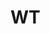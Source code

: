 # WT
<!DOCTYPE html>
<html lang="en" dir="ltr">
  <head>
    <meta charset="utf-8">
    <title>My Result</title>
    <style>
      table,th,td{
        border:1px solid black;
        border-collapse:collapse;
      }
      th,td{
        padding:15px;text-align:center;
      }

    </style>
  </head>
  <body>
   <h1><center><u>My Result</u><center></h1>
     <br>
     <br>
     <br>
     <table style="width:50%" >
       <tr>
          <th> Semester </th>
         <th>SGPA</th>
       </tr>
       <tr>
         <td>First</td>
         <td>9.28</td>
       </tr>
       <tr>
         <td>Second</td>
         <td>9.14</td>
       </tr>
       <tr>
         <td>Third</td>
         <td>9.06</td>
       </tr>
       <tr>
         <td>Fourth</td>
         <td>9.02</td>
       </tr>
     </table>
  </body>
</html>






<!--<!DOCTYPE html>
<html>
<body>
<center><h2>Student Information Form</h2></center>
<form action="file:///C:/Users/USER/Downloads/sub.htm" >


  <br><br>
  <label for="fname">First name:</label><br>
  <input type="text" id="fname" name="fname" value="Ananya" size=8 ><br>
  <label for="lname">Last name:</label><br>
  <input type="text" id="lname" name="lname" size=8><br>
  <label for="address">Address Line 1:</label><br>
  <input type="text" id="address" name="address" size=15>
  <br>
  <label for="address">Address Line 2:</label><br>
  <input type="text" id="address" name="address" size=15><br>
  State:<br>
  <input list="State">
  <datalist id="State">
    <option value="Bihar">
    <option value="West Bengal">
    <option value="Assam">
    <option value="Orissa">
    <option value="Madhya Pradesh">
  </datalist>
  <br><br>
  <label for="birthdaytime">Birthday (date and time):</label>
  <input type="datetime-local" id="birthdaytime" name="birthdaytime">
  <br><br>
  <label for="ypr">Year of Passing 10th exam:</label>
  <input type="number" id="ypr" name="ypr" min="2015" max="2019" step="1" value="2015">



  <br><br><br>
  Language:<br>
  <input type="checkbox" id="English" name="fav_language" value="English">
  <label for="English">English</label><br>
  <input type="checkbox" id="Hindi" name="fav_language" value="Hindi">
  <label for="Hindi">Hindi</label><br>
  <input type="checkbox" id="Other" name="fav_language" value="Other">
  <label for="Other">Other</label>
  <br><br><br>


  Gender:<br>
  <input type="radio" id="value1" name="value1" value="Male">
  <label for="value">Male</label><br>
  <input type="radio" id="value2" name="value2" value="Female">
  <label for="value2">Female</label><br>
  <br><br><br>


  <label for="subject">Choose a subject:<br></label>
  <select id="subject" name="sub" size="3" multiple>
  <option value="Machine Learning">Machine Learning</option>
  <option value="Software Project Management">Software Project Management</option>
  <option value="Software Engineering">Software Engineering</option>
  <option value="Cloud Computing">Cloud Computing</option>
  <option value="Cyber Security">Cyber Security</option>
  </select>
  <br><br><br>


  <textarea name="message" rows="10" cols="30">
  Your brief intro here!!
  </textarea>
  <br><br><br>

  <button type="button" onclick="alert('Please fill the remaining details!')">Click me!</button>
  <br><br><br>

  <fieldset>
  <legend>Login Credentials:</legend>
  <label for="username">Username:</label><br>
  <input type="text" id="username" name="username" required><br>
  <label for="pwd">Password:</label><br>
  <input type="password" id="pwd" name="pwd" required>
  <input type="reset">
   </fieldset>
  <br><br><br>




  <label for="email">Enter your email:</label>
  <input type="email" id="email" name="email">


  <br><br><br>

  <label for="myfile">Select a file:</label>
  <input type="file" id="myfile" name="myfile"><br><br>


  <br><br>


  <input type="submit" value="Submit">


</form>-->

